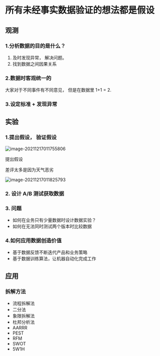 # 所有未经事实数据验证的想法都是假设

## 观测

### 1.分析数据的目的是什么？

1. 及时发现异常， 解决问题。
2. 找到数据之间因果关系

### 2.数据时客观统一的

大家对于不同事件有不同意见， 但是在数据里 1+1 = 2.

### 3.设定标准 + 发现异常

## 实验

### 1.提出假设， 验证假设

![image-20211217011755806](C:\Users\lixin\AppData\Roaming\Typora\typora-user-images\image-20211217011755806.png)

提出假设

差评太多是因为天气恶劣

![image-20211217011825793](C:\Users\lixin\AppData\Roaming\Typora\typora-user-images\image-20211217011825793.png)

### 2. 设计 A/B 测试获取数据

### 3. 问题

- 如何在业务只有少量数据时设计数据实验？
- 如何在无法同时测试两个版本时比较数据

### 4.如何应用数据创造价值

- 基于数据反馈不断迭代产品和业务策略
- 基于数据训练算法，让机器自动化完成工作

## 应用

### 拆解方法

- 流程拆解法
- 二分法
- 象限拆解法
- 杜邦分析法
- AARRR
- PEST
- RFM
- SWOT
- 5W1H